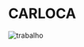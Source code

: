# CARLOCA

![trabalho](https://github.com/PatrickVilhena/CARLOCA/assets/99909591/934c1d22-5b39-4714-8bd5-e5330a6ba44d)
